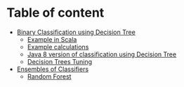 # Table of content

* [Binary Classification using Decision Tree](notes/README.md)
    * [Example in Scala](notes/writing.md)
    * [Example calculations](notes/gitbook.md)
    * [Java 8 version of classification using Decision Tree](notes/gitbook.md)
    * [Decision Trees Tuning](notes/tuning.md)
* [Ensembles of Classifiers]()
    * [Random Forest]()
    